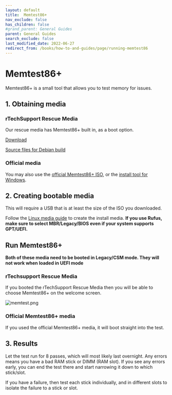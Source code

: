 ```yaml
---
layout: default
title:  Memtest86+
nav_exclude: false
has_children: false
#grand_parent: General Guides
parent: General Guides
search_exclude: false
last_modified_date: 2022-06-27
redirect_from: /books/how-to-and-guides/page/running-memtest86
---
```


# Memtest86+

Memtest86+ is a small tool that allows you to test memory for issues.

## 1. Obtaining media

### rTechSupport Rescue Media
Our rescue media has Memtest86+ built in, as a boot option.

[Download](https://github.com/r-Techsupport/rTS_Debian/releases/latest/download/rTS_RescueMedia.iso)

[Source files for Debian build](https://github.com/r-Techsupport/rTS_Debian)

### Official media
You may also use the [official Memtest86+ ISO](https://www.memtest.org/download/v6.00b3/mt86plus_6.00b3_32.iso.zip), or the [install tool for Windows](https://www.memtest.org/download/v6.00b3/mt86plus_6.00b3_USB_Installer.exe).

## 2. Creating bootable media
This will require a USB that is at least the size of the ISO you downloaded.

Follow the [Linux media guide](/docs/installations/install-linux#step-2-creating-installation-media) to create the install media. **If you use Rufus, make sure to select MBR/Legacy/BIOS even if your system supports GPT/UEFI.**

## Run Memtest86+

**Both of these media need to be booted in Legacy/CSM mode. They will not work when loaded in UEFI mode**

### rTechsupport Rescue Media
If you booted the rTechSupport Rescue Media then you will be able to choose Memtest86+ on the welcome screen.

![memtest.png](/assets/memtest/rts_memtest.png)

### Official Memtest86+ media
If you used the official Memtest86+ media, it will boot straight into the test.

## 3. Results
Let the test run for 8 passes, which will most likely last overnight. Any errors means you have a bad RAM stick or DIMM (RAM slot). If you see any errors early, you can end the test there and start narrowing it down to which stick/slot.

If you have a failure, then test each stick individually, and in different slots to isolate the failure to a stick or slot.
